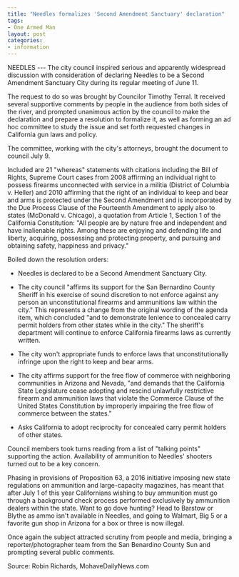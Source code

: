 ```yaml
---
title: "Needles formalizes 'Second Amendment Sanctuary' declaration"
tags:
- One Armed Man
layout: post
categories:
- information
---
```


NEEDLES --- The city council inspired serious and apparently widespread discussion with consideration of declaring Needles to be a Second Amendment Sanctuary City during its regular meeting of June 11.

The request to do so was brought by Councilor Timothy Terral. It received several supportive comments by people in the audience from both sides of the river, and prompted unanimous action by the council to make the declaration and prepare a resolution to formalize it, as well as forming an ad hoc committee to study the issue and set forth requested changes in California gun laws and policy.

The committee, working with the city's attorneys, brought the document to council July 9.

Included are 21 "whereas" statements with citations including the Bill of Rights, Supreme Court cases from 2008 affirming an individual right to possess firearms unconnected with service in a militia (District of Columbia v. Heller) and 2010 affirming that the right of an individual to keep and bear and arms is protected under the Second Amendment and is incorporated by the Due Process Clause of the Fourteenth Amendment to apply also to states (McDonald v. Chicago), a quotation from Article 1, Section 1 of the California Constitution: "All people are by nature free and independent and have inalienable rights. Among these are enjoying and defending life and liberty, acquiring, possessing and protecting property, and pursuing and obtaining safety, happiness and privacy."

Boiled down the resolution orders:

- Needles is declared to be a Second Amendment Sanctuary City.

- The city council "affirms its support for the San Bernardino County Sheriff in his exercise of sound discretion to not enforce against any person an unconstitutional firearms and ammunitions law within the city." This represents a change from the original wording of the agenda item, which concluded "and to demonstrate lenience to concealed carry permit holders from other states while in the city." The sheriff's department will continue to enforce California firearms laws as currently written.

- The city won't appropriate funds to enforce laws that unconstitutionally infringe upon the right to keep and bear arms.

- The city affirms support for the free flow of commerce with neighboring communities in Arizona and Nevada, "and demands that the California State Legislature cease adopting and rescind unlawfully restrictive firearm and ammunition laws that violate the Commerce Clause of the United States Constitution by improperly impairing the free flow of commerce between the states."

- Asks California to adopt reciprocity for concealed carry permit holders of other states.

Council members took turns reading from a list of "talking points" supporting the action. Availability of ammunition to Needles' shooters turned out to be a key concern.

Phasing in provisions of Proposition 63, a 2016 initiative imposing new state regulations on ammunition and large-capacity magazines, has meant that after July 1 of this year Californians wishing to buy ammunition must go through a background check process performed exclusively by ammunition dealers within the state. Want to go dove hunting? Head to Barstow or Blythe as ammo isn't available in Needles, and going to Walmart, Big 5 or a favorite gun shop in Arizona for a box or three is now illegal.

Once again the subject attracted scrutiny from people and media, bringing a reporter/photographer team from the San Benardino County Sun and prompting several public comments.

Source: Robin Richards, MohaveDailyNews.com
